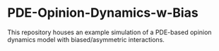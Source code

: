 # PDE-Opinion-Dynamics-w-Bias

This repository houses an example simulation of a PDE-based opinion dynamics model with biased/asymmetric interactions. 
